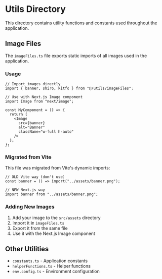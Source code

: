 # Utils Directory

This directory contains utility functions and constants used throughout the application.

## Image Files

The `imageFiles.ts` file exports static imports of all images used in the application. 

### Usage

```tsx
// Import images directly
import { banner, shiro, kitfo } from "@/utils/imageFiles";

// Use with Next.js Image component
import Image from "next/image";

const MyComponent = () => {
  return (
    <Image 
      src={banner} 
      alt="Banner" 
      className="w-full h-auto" 
    />
  );
};
```

### Migrated from Vite

This file was migrated from Vite's dynamic imports:

```tsx
// OLD Vite way (don't use)
const banner = () => import("../assets/banner.png");

// NEW Next.js way
import banner from "../assets/banner.png";
```

### Adding New Images

1. Add your image to the `src/assets` directory
2. Import it in `imageFiles.ts`
3. Export it from the same file
4. Use it with the Next.js Image component

## Other Utilities

- `constants.ts` - Application constants
- `helperFunctions.ts` - Helper functions
- `env.config.ts` - Environment configuration 